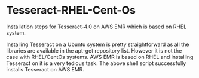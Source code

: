 # Tesseract-RHEL-Cent-Os
Installation steps for Tesseract-4.0 on AWS EMR which is based on RHEL system.

Installing Tesseract on a Ubuntu system is pretty straightforward as all the libraries are available in the apt-get repository list. 
However it is not the case with RHEL/CentOs systems. AWS EMR is based on RHEL and installing Tesseract on it is a very tedious task.
The above shell script successfully installs Tesseract on AWS EMR.
 
